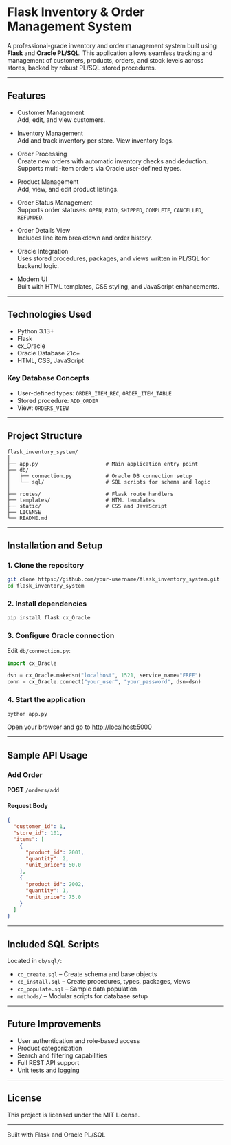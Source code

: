 # Flask Inventory & Order Management System

A professional-grade inventory and order management system built using **Flask** and **Oracle PL/SQL**. This application allows seamless tracking and management of customers, products, orders, and stock levels across stores, backed by robust PL/SQL stored procedures.

---

## Features

- Customer Management  
  Add, edit, and view customers.

- Inventory Management  
  Add and track inventory per store. View inventory logs.

- Order Processing  
  Create new orders with automatic inventory checks and deduction. Supports multi-item orders via Oracle user-defined types.

- Product Management  
  Add, view, and edit product listings.

- Order Status Management  
  Supports order statuses: `OPEN`, `PAID`, `SHIPPED`, `COMPLETE`, `CANCELLED`, `REFUNDED`.

- Order Details View  
  Includes line item breakdown and order history.

- Oracle Integration  
  Uses stored procedures, packages, and views written in PL/SQL for backend logic.

- Modern UI  
  Built with HTML templates, CSS styling, and JavaScript enhancements.

---

## Technologies Used

- Python 3.13+
- Flask
- cx_Oracle
- Oracle Database 21c+
- HTML, CSS, JavaScript

### Key Database Concepts

- User-defined types: `ORDER_ITEM_REC`, `ORDER_ITEM_TABLE`
- Stored procedure: `ADD_ORDER`
- View: `ORDERS_VIEW`

---

## Project Structure

```
flask_inventory_system/
│
├── app.py                      # Main application entry point
├── db/
│   ├── connection.py           # Oracle DB connection setup
│   └── sql/                    # SQL scripts for schema and logic
│
├── routes/                     # Flask route handlers
├── templates/                  # HTML templates
├── static/                     # CSS and JavaScript
├── LICENSE
└── README.md
```

---

## Installation and Setup

### 1. Clone the repository

```bash
git clone https://github.com/your-username/flask_inventory_system.git
cd flask_inventory_system
```

### 2. Install dependencies

```bash
pip install flask cx_Oracle
```

### 3. Configure Oracle connection

Edit `db/connection.py`:

```python
import cx_Oracle

dsn = cx_Oracle.makedsn("localhost", 1521, service_name="FREE")
conn = cx_Oracle.connect("your_user", "your_password", dsn=dsn)
```

### 4. Start the application

```bash
python app.py
```

Open your browser and go to [http://localhost:5000](http://localhost:5000)

---

## Sample API Usage

### Add Order

**POST** `/orders/add`

#### Request Body

```json
{
  "customer_id": 1,
  "store_id": 101,
  "items": [
    {
      "product_id": 2001,
      "quantity": 2,
      "unit_price": 50.0
    },
    {
      "product_id": 2002,
      "quantity": 1,
      "unit_price": 75.0
    }
  ]
}
```

---

## Included SQL Scripts

Located in `db/sql/`:

- `co_create.sql` – Create schema and base objects
- `co_install.sql` – Create procedures, types, packages, views
- `co_populate.sql` – Sample data population
- `methods/` – Modular scripts for database setup

---

## Future Improvements

- User authentication and role-based access
- Product categorization
- Search and filtering capabilities
- Full REST API support
- Unit tests and logging

---

## License

This project is licensed under the MIT License.

---

Built with Flask and Oracle PL/SQL
